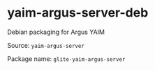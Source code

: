 yaim-argus-server-deb
=====================

Debian packaging for Argus YAIM

Source: `yaim-argus-server`

Package name: `glite-yaim-argus-server`

